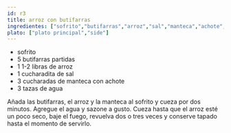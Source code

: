 ```yaml
---
id: r3
title: arroz con butifarras
ingredientes: ["sofrito","butifarras","arroz","sal","manteca","achote","agua"]
plato: ["plato principal","side"]
---
```

- sofrito
-  5 butifarras partidas
-  1 1-2 libras de arroz
-  1 cucharadita de sal
-  3 cucharadas de manteca con achote
-  3 tazas de agua

Añada las butifarras, el arroz y la manteca al sofrito y cueza por dos minutos. Agregue el agua y sazone a gusto. Cueza hasta que el arroz esté un poco seco, baje el fuego, revuelva dos o tres veces y conserve tapado hasta el momento de servirlo.